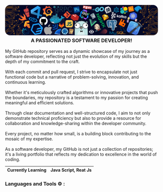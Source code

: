 <img alt="Coding" style="border-radius:16px;" src="./Images/background.png">

<h3 align="center" style="margin-top: 4px;">A PASSIONATED SOFTWARE DEVELOPER!</h3>

<p>My GitHub repository serves as a dynamic showcase of my journey as a software developer, reflecting not just the evolution of my skills but the depth of my commitment to the craft. <br /><br /> With each commit and pull request, I strive to encapsulate not just functional code but a narrative of problem-solving, innovation, and continuous learning.<br /><br /> Whether it's meticulously crafted algorithms or innovative projects that push the boundaries, my repository is a testament to my passion for creating meaningful and efficient solutions.<br /><br /> Through clear documentation and well-structured code, I aim to not only demonstrate technical proficiency but also to provide a resource for collaboration and knowledge-sharing within the developer community.<br /><br /> Every project, no matter how small, is a building block contributing to the mosaic of my expertise.<br /><br /> As a software developer, my GitHub is not just a collection of repositories; it's a living portfolio that reflects my dedication to excellence in the world of coding.</p>

| Currently Learning | Java Script, Reat Js |
| ------------------ | --------- |



<h3 align="left">Languages and Tools ⚙️ : </h3>


